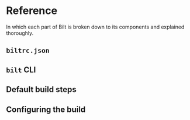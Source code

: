 <!-- markdownlint-disable MD033 -->
# Reference

In which each part of Bilt is broken down to its components and explained thoroughly.

## `biltrc.json`

## `bilt` CLI

## Default build steps

## <a name="configuring-build">Configuring the build
